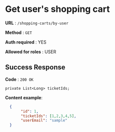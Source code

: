 # Get user's shopping cart

**URL** : `/shopping-carts/by-user`

**Method** : `GET`

**Auth required** : YES

**Allowed for roles** : USER
    
## Success Response

**Code** : `200 OK`

    private List<Long> ticketIds;
**Content example**:
```json
  {
       "id": 1,
       "ticketIds": [1,2,3,4,5],
       "userEmail": "sample"
  }
```